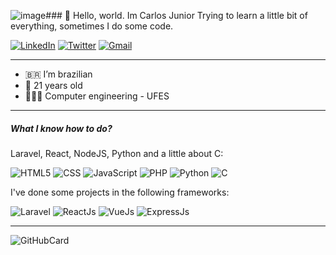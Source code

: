 ![image](https://github.com/xoesae/cjuniordev/assets/57464054/8c4b52db-229b-4c77-a1e7-be263bb9e2eb)### 👋 Hello, world. Im Carlos Junior
Trying to learn a little bit of everything, sometimes I do some code.

<a href="https://www.linkedin.com/in/carlos-rogerio"><img alt="LinkedIn" src="https://img.shields.io/badge/linkedin-%230077B5.svg?style=for-the-badge&logo=linkedin&logoColor=white"/></a>
<a href="https://twitter.com/cjuniordev"><img alt="Twitter" src="https://img.shields.io/badge/cjuniordev-%231DA1F2.svg?style=for-the-badge&logo=Twitter&logoColor=white"/></a>
<a href="mailto:carlosrogeriocr02@gmail.com"><img alt="Gmail" src="https://img.shields.io/badge/Gmail-D14836?style=for-the-badge&logo=gmail&logoColor=white" /></a>

---

- 🇧🇷 I’m brazilian
- 👨 21 years old
- 👨🏽‍🎓 Computer engineering - UFES

---

##### What I know how to do?

Laravel, React, NodeJS, Python and a little about C:

![HTML5](https://img.shields.io/badge/html5-%23E34F26.svg?style=for-the-badge&logo=html5&logoColor=white)
![CSS](https://img.shields.io/badge/css3-%231572B6.svg?style=for-the-badge&logo=css3&logoColor=white)
![JavaScript](https://img.shields.io/badge/javascript-%23323330.svg?style=for-the-badge&logo=javascript&logoColor=%23F7DF1E)
![PHP](https://img.shields.io/badge/PHP-777BB4?style=for-the-badge&logo=php&logoColor=white)
![Python](https://img.shields.io/badge/python-%2314354C.svg?style=for-the-badge&logo=python&logoColor=white)
![C](https://img.shields.io/badge/C-00599C?style=for-the-badge&logo=c&logoColor=white)

I've done some projects in the following frameworks:

![Laravel](https://img.shields.io/badge/Laravel-FF2D20?style=for-the-badge&logo=laravel&logoColor=white)
![ReactJs](https://img.shields.io/badge/react-%2320232a.svg?style=for-the-badge&logo=react&logoColor=%2361DAFB)
![VueJs](https://img.shields.io/badge/vuejs-%2335495e.svg?style=for-the-badge&logo=vue-dot-js&logoColor=%234FC08D)
![ExpressJs](https://img.shields.io/badge/express.js-%23404d59.svg?style=for-the-badge&logo=express&logoColor=%2361DAFB)

---

![GitHubCard](https://github-readme-stats.vercel.app/api?username=xoesae&show_icons=true&theme=dracula)
